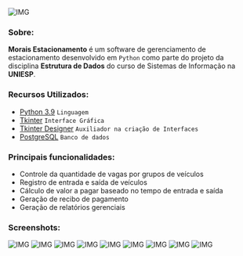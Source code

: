 ![IMG](https://cdn.discordapp.com/attachments/876298824082153517/886943073861509120/Logo2.png)

### Sobre:
**Morais Estacionamento** é um software de gerenciamento de estacionamento desenvolvido em `Python` como parte do projeto da disciplina **Estrutura de Dados** do curso de Sistemas de Informação na **UNIESP**.

### Recursos Utilizados:
* [Python 3.9](https://www.python.org/) `Linguagem`
* [Tkinter](https://docs.python.org/3/library/tk.html) `Interface Gráfica`
* [Tkinter Designer](https://github.com/ParthJadhav/Tkinter-Designer) `Auxiliador na criação de Interfaces`
* [PostgreSQL](https://www.postgresql.org/) `Banco de dados`

### Principais funcionalidades:
* Controle da quantidade de vagas por grupos de veículos
* Registro de entrada e saída de veículos
* Cálculo de valor a pagar baseado no tempo de entrada e saída
* Geração de recibo de pagamento
* Geração de relatórios gerenciais

### Screenshots:

![IMG](https://cdn.discordapp.com/attachments/876298824082153517/901529970092933120/1.png)
![IMG](https://cdn.discordapp.com/attachments/876298824082153517/901529972261421126/2.png)
![IMG](https://cdn.discordapp.com/attachments/876298824082153517/901529974555672616/3.png)
![IMG](https://cdn.discordapp.com/attachments/876298824082153517/901529976585748510/4.png)
![IMG](https://cdn.discordapp.com/attachments/876298824082153517/901529979546910780/5.png)
![IMG](https://cdn.discordapp.com/attachments/876298824082153517/901529980641611896/6.png)
![IMG](https://cdn.discordapp.com/attachments/876298824082153517/901529982071894066/7.png)
![IMG](https://cdn.discordapp.com/attachments/876298824082153517/901529981996371988/8.png)
![IMG](https://cdn.discordapp.com/attachments/876298824082153517/901529983229526037/9.png)

